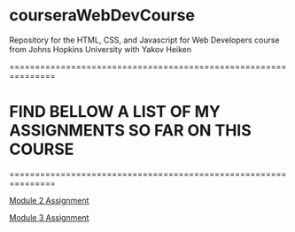 # courseraWebDevCourse
Repository for the HTML, CSS, and Javascript for Web Developers course from Johns Hopkins University with Yakov Heiken

=============================================================== 
# FIND BELLOW A LIST OF MY ASSIGNMENTS SO FAR ON THIS COURSE 
=============================================================== 

[Module 2 Assignment](https://developer.mozilla.org/en-US/docs/Web/JavaScript/Reference/Global_Objects/String)

[Module 3 Assignment](https://echonovemberlima.github.io/courseraWebDevCourse/Module3assignment/site/)